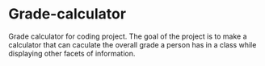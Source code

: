 # Grade-calculator
Grade calculator for coding project.
The goal of the project is to make a calculator that can caculate the overall grade a person has in a class while displaying other facets of information. 
